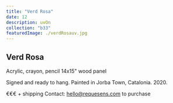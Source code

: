 ```yaml
---
title: "Verd Rosa"
date: 12
description: uvOn
collection: "b33"
featuredImage: ./verdRosauv.jpg
---
```


## Verd Rosa

Acrylic, crayon, pencil
14x15" wood panel

Signed and ready to hang.
Painted in Jorba Town, Catalonia. 2020.

€€€ + shipping
Contact: hello@requesens.com to purchase